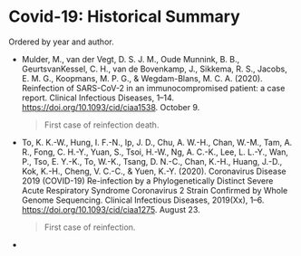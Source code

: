# Covid-19: Historical Summary

Ordered by year and author.

- Mulder, M., van der Vegt, D. S. J. M., Oude Munnink, B. B., GeurtsvanKessel, C. H., van de Bovenkamp, J., Sikkema, R. S., Jacobs, E. M. G., Koopmans, M. P. G., & Wegdam-Blans, M. C. A. (2020). Reinfection of SARS-CoV-2 in an immunocompromised patient: a case report. Clinical Infectious Diseases, 1–14. https://doi.org/10.1093/cid/ciaa1538. October 9.

  > First case of reinfection death.

- To, K. K.-W., Hung, I. F.-N., Ip, J. D., Chu, A. W.-H., Chan, W.-M., Tam, A. R., Fong, C. H.-Y., Yuan, S., Tsoi, H.-W., Ng, A. C.-K., Lee, L. L.-Y., Wan, P., Tso, E. Y.-K., To, W.-K., Tsang, D. N.-C., Chan, K.-H., Huang, J.-D., Kok, K.-H., Cheng, V. C.-C., & Yuen, K.-Y. (2020). Coronavirus Disease 2019 (COVID-19) Re-infection by a Phylogenetically Distinct Severe Acute Respiratory Syndrome Coronavirus 2 Strain Confirmed by Whole Genome Sequencing. Clinical Infectious Diseases, 2019(Xx), 1–6. https://doi.org/10.1093/cid/ciaa1275. August 23.
  
  > First case of reinfection.

- 